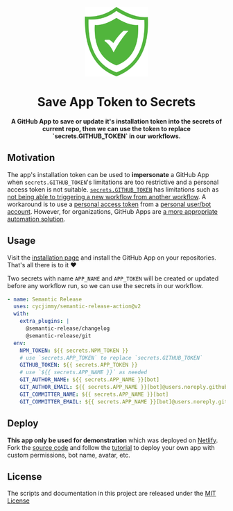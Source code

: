 
<p align="center"><img src="logo.svg" height="160"/></p>

<h1 align="center">Save App Token to Secrets</h1>

<p align="center"><strong>
A GitHub App to save or update it's installation token into the secrets of current repo, then we can use the token to replace `secrets.GITHUB_TOKEN` in our workflows.
</strong></p>

## Motivation

The app's installation token can be used to **impersonate** a GitHub App when `secrets.GITHUB_TOKEN`'s limitations are too restrictive and a personal access token is not suitable. [`secrets.GITHUB_TOKEN`](https://help.github.com/en/actions/configuring-and-managing-workflows/authenticating-with-the-github_token) has limitations such as [not being able to triggering a new workflow from another workflow](https://github.community/t5/GitHub-Actions/Triggering-a-new-workflow-from-another-workflow/td-p/31676). A workaround is to use a [personal access token](https://help.github.com/en/github/authenticating-to-github/creating-a-personal-access-token-for-the-command-line) from a [personal user/bot account](https://help.github.com/en/github/getting-started-with-github/types-of-github-accounts#personal-user-accounts). However, for organizations, GitHub Apps are [a more appropriate automation solution](https://developer.github.com/apps/differences-between-apps/#machine-vs-bot-accounts).

## Usage

Visit the [installation page](https://github.com/marketplace/save-app-token-to-secrets) and install the GitHub App on your repositories. That's all there is to it ❤️

Two secrets with name `APP_NAME` and `APP_TOKEN` will be created or updated before any workflow run, so we can use the secrets in our workflow.

```yaml
- name: Semantic Release
  uses: cycjimmy/semantic-release-action@v2
  with:
    extra_plugins: |
      @semantic-release/changelog
      @semantic-release/git
  env:
    NPM_TOKEN: ${{ secrets.NPM_TOKEN }}
    # use `secrets.APP_TOKEN` to replace `secrets.GITHUB_TOKEN`
    GITHUB_TOKEN: ${{ secrets.APP_TOKEN }}
    # use `${{ secrets.APP_NAME }}` as needed
    GIT_AUTHOR_NAME: ${{ secrets.APP_NAME }}[bot]
    GIT_AUTHOR_EMAIL: ${{ secrets.APP_NAME }}[bot]@users.noreply.github.com
    GIT_COMMITTER_NAME: ${{ secrets.APP_NAME }}[bot]
    GIT_COMMITTER_EMAIL: ${{ secrets.APP_NAME }}[bot]@users.noreply.github.com
```

## Deploy

**This app only be used for demonstration** which was deployed on [Netlify](https://www.netlify.com). Fork the [source code](https://github.com/wow-actions/app-token) and follow the [tutorial](https://probot.github.io/docs/deployment) to deploy your own app with custom permissions, bot name, avatar, etc.

## License

The scripts and documentation in this project are released under the [MIT License](LICENSE)
